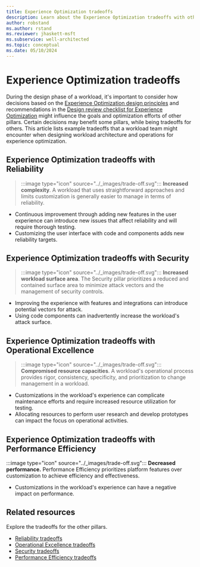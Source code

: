```yaml
---
title: Experience Optimization tradeoffs
description: Learn about the Experience Optimization tradeoffs with other pillars.
author: robstand
ms.author: rstand
ms.reviewer: jhaskett-msft
ms.subservice: well-architected
ms.topic: conceptual
ms.date: 05/10/2024
---
```


# Experience Optimization tradeoffs

During the design phase of a workload, it's important to consider how decisions based on the [Experience Optimization design principles](./principles.md) and recommendations in the [Design review checklist for Experience Optimization](./checklist.md) might influence the goals and optimization efforts of other pillars. Certain decisions may benefit some pillars, while being tradeoffs for others. This article lists example tradeoffs that a workload team might encounter when designing workload architecture and operations for experience optimization.

## Experience Optimization tradeoffs with Reliability

> :::image type="icon" source="../_images/trade-off.svg"::: **Increased complexity**. A workload that uses straightforward approaches and limits customization is generally easier to manage in terms of reliability.

- Continuous improvement through adding new features in the user experience can introduce new issues that affect reliability and will require thorough testing.
- Customizing the user interface with code and components adds new reliability targets.

## Experience Optimization tradeoffs with Security

> :::image type="icon" source="../_images/trade-off.svg"::: **Increased workload surface area**. The Security pillar prioritizes a reduced and contained surface area to minimize attack vectors and the management of security controls.

- Improving the experience with features and integrations can introduce potential vectors for attack.
- Using code components can inadvertently increase the workload's attack surface.

## Experience Optimization tradeoffs with Operational Excellence

> :::image type="icon" source="../_images/trade-off.svg"::: **Compromised resource capacities**. A workload's operational process provides rigor, consistency, specificity, and prioritization to change management in a workload.

- Customizations in the workload's experience can complicate maintenance efforts and require increased resource utilization for testing.
- Allocating resources to perform user research and develop prototypes can impact the focus on operational activities.

## Experience Optimization tradeoffs with Performance Efficiency

:::image type="icon" source="../_images/trade-off.svg"::: **Decreased performance.** Performance Efficiency prioritizes platform features over customization to achieve efficiency and effectiveness.

- Customizations in the workload's experience can have a negative impact on performance.

## Related resources

Explore the tradeoffs for the other pillars.

- [Reliability tradeoffs](../reliability/tradeoffs.md)
- [Operational Excellence tradeoffs](../operational-excellence/tradeoffs.md)
- [Security tradeoffs](../security/tradeoffs.md)
- [Performance Efficiency tradeoffs](../performance-efficiency/tradeoffs.md)
